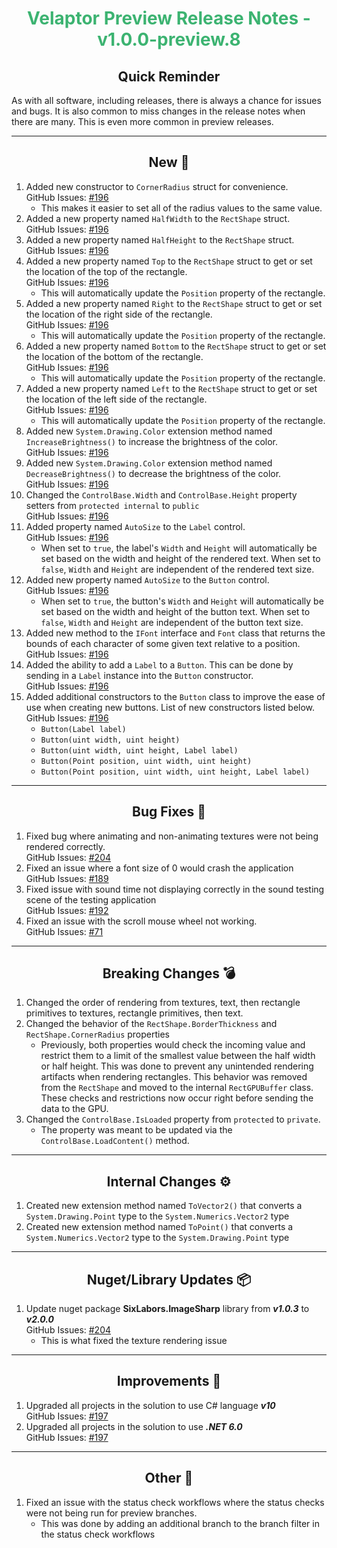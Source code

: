 <h1 align="center" style='color:mediumseagreen;font-weight:bold'>Velaptor Preview Release Notes - v1.0.0-preview.8</h1>

<h2 align="center" style='font-weight:bold'>Quick Reminder</h2>

As with all software, including releases, there is always a chance for issues and bugs.  It is also common to miss changes in the release notes when there are many.  This is even more common in preview releases.

---

<h2 style="font-weight:bold" align="center">New 🎉</h2>

1. Added new constructor to `CornerRadius` struct for convenience.  
   GitHub Issues: [#196](https://github.com/KinsonDigital/Velaptor/issues/196)
    * This makes it easier to set all of the radius values to the same value.
2. Added a new property named `HalfWidth` to the `RectShape` struct.  
   GitHub Issues: [#196](https://github.com/KinsonDigital/Velaptor/issues/196)
3. Added a new property named `HalfHeight` to the `RectShape` struct.  
   GitHub Issues: [#196](https://github.com/KinsonDigital/Velaptor/issues/196)
4. Added a new property named `Top` to the `RectShape` struct to get or set the location of the top of the rectangle.  
   GitHub Issues: [#196](https://github.com/KinsonDigital/Velaptor/issues/196)
    * This will automatically update the `Position` property of the rectangle.
5. Added a new property named `Right` to the `RectShape` struct to get or set the location of the right side of the rectangle.  
   GitHub Issues: [#196](https://github.com/KinsonDigital/Velaptor/issues/196)
    * This will automatically update the `Position` property of the rectangle.
6. Added a new property named `Bottom` to the `RectShape` struct to get or set the location of the bottom of the rectangle.  
   GitHub Issues: [#196](https://github.com/KinsonDigital/Velaptor/issues/196)
    * This will automatically update the `Position` property of the rectangle.
1.  Added a new property named `Left` to the `RectShape` struct to get or set the location of the left side of the rectangle.  
    GitHub Issues: [#196](https://github.com/KinsonDigital/Velaptor/issues/196)
    * This will automatically update the `Position` property of the rectangle.
1.  Added new `System.Drawing.Color` extension method named `IncreaseBrightness()` to increase the brightness of the color.  
    GitHub Issues: [#196](https://github.com/KinsonDigital/Velaptor/issues/196)
9.  Added new `System.Drawing.Color` extension method named `DecreaseBrightness()` to decrease the brightness of the color.  
    GitHub Issues: [#196](https://github.com/KinsonDigital/Velaptor/issues/196)
10. Changed the `ControlBase.Width` and `ControlBase.Height` property setters from `protected internal` to `public`  
    GitHub Issues: [#196](https://github.com/KinsonDigital/Velaptor/issues/196)
11. Added property named `AutoSize` to the `Label` control.  
    GitHub Issues: [#196](https://github.com/KinsonDigital/Velaptor/issues/196)
    * When set to `true`, the label's `Width` and `Height` will automatically be set based on the width and height of the rendered text.  When set to `false`, `Width` and `Height` are independent of the rendered text size.
12. Added new property named `AutoSize` to the `Button` control.  
    GitHub Issues: [#196](https://github.com/KinsonDigital/Velaptor/issues/196)
    * When set to `true`, the button's `Width` and `Height` will automatically be set based on the width and height of the button text.  When set to `false`, `Width` and `Height` are independent of the button text size.
13. Added new method to the `IFont` interface and `Font` class that returns the bounds of each character of some given text relative to a position.  
    GitHub Issues: [#196](https://github.com/KinsonDigital/Velaptor/issues/196)
14. Added the ability to add a `Label` to a `Button`.  This can be done by sending in a `Label` instance into the `Button` constructor.  
    GitHub Issues: [#196](https://github.com/KinsonDigital/Velaptor/issues/196)
15. Added additional constructors to the `Button` class to improve the ease of use when creating new buttons.  List of new constructors listed below.  
    GitHub Issues: [#196](https://github.com/KinsonDigital/Velaptor/issues/196)
    * `Button(Label label)`
    * `Button(uint width, uint height)`
    * `Button(uint width, uint height, Label label)`
    * `Button(Point position, uint width, uint height)`
    * `Button(Point position, uint width, uint height, Label label)`

---

<h2 style="font-weight:bold" align="center">Bug Fixes 🐛</h2>

1. Fixed bug where animating and non-animating textures were not being rendered correctly.  
   GitHub Issues: [#204](https://github.com/KinsonDigital/Velaptor/issues/204)
2. Fixed an issue where a font size of 0 would crash the application  
   GitHub Issues: [#189](https://github.com/KinsonDigital/Velaptor/issues/189)
3. Fixed issue with sound time not displaying correctly in the sound testing scene of the testing application  
   GitHub Issues: [#192](https://github.com/KinsonDigital/Velaptor/issues/192)
4. Fixed an issue with the scroll mouse wheel not working.  
   GitHub Issues: [#71](https://github.com/KinsonDigital/Velaptor/issues/71)

---

<h2 style="font-weight:bold" align="center">Breaking Changes 💣</h2>

1. Changed the order of rendering from textures, text, then rectangle primitives to textures, rectangle primitives, then text.
2. Changed the behavior of the `RectShape.BorderThickness` and `RectShape.CornerRadius` properties
    * Previously, both properties would check the incoming value and restrict them to a limit of the smallest value between the half width or half height.  This was done to prevent any unintended rendering artifacts when rendering rectangles.  This behavior was removed from the `RectShape` and moved to the internal `RectGPUBuffer` class.  These checks and restrictions now occur right before sending the data to the GPU.
3. Changed the `ControlBase.IsLoaded` property from `protected` to `private`.
    * The property was meant to be updated via the `ControlBase.LoadContent()` method.

---

<h2 style="font-weight:bold" align="center">Internal Changes ⚙️</h2>

1. Created new extension method named `ToVector2()` that converts a `System.Drawing.Point` type to the `System.Numerics.Vector2` type
2. Created new extension method named `ToPoint()` that converts a `System.Numerics.Vector2` type to the `System.Drawing.Point` type

---

<h2 style="font-weight:bold" align="center">Nuget/Library Updates 📦</h2>

1. Update nuget package **SixLabors.ImageSharp** library from **_v1.0.3_** to **_v2.0.0_**  
   GitHub Issues: [#204](https://github.com/KinsonDigital/Velaptor/issues/204)
    - This is what fixed the texture rendering issue

---

<h2 style="font-weight:bold" align="center">Improvements 🌟</h2>

1. Upgraded all projects in the solution to use C# language **_v10_**  
   GitHub Issues: [#197](https://github.com/KinsonDigital/Velaptor/issues/197)
2. Upgraded all projects in the solution to use **_.NET 6.0_**  
   GitHub Issues: [#197](https://github.com/KinsonDigital/Velaptor/issues/197)

---

<h2 style="font-weight:bold" align="center">Other 👏</h2>

1. Fixed an issue with the status check workflows where the status checks were not being run for preview branches.
    * This was done by adding an additional branch to the branch filter in the status check workflows

